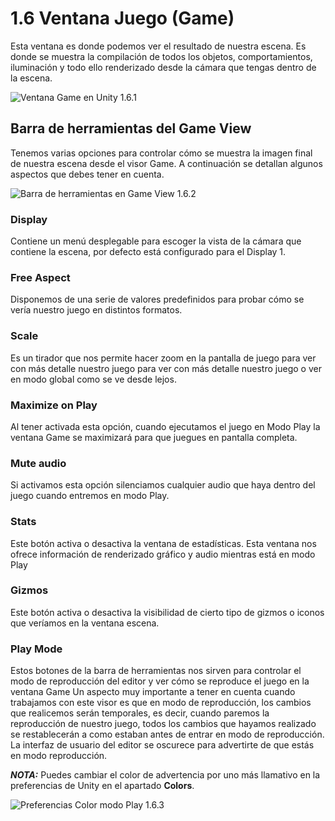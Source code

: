 # 1.6 Ventana Juego (Game)

Esta ventana es donde podemos ver el resultado de nuestra escena. Es donde se muestra la compilación de todos los objetos, comportamientos, iluminación y todo ello renderizado desde la cámara que tengas dentro de la escena.

![Ventana Game en Unity 1.6.1](https://github.com/jstleon/programacion-videojuegos/blob/main/01%20Introducci%C3%B3n%20a%20Unity/1.6%20Ventana%20Juego%20(Game)/img/1.6%20Ventana%20Game%201.6.1.png "Ventana Game en unity 1.6.1")

## Barra de herramientas del Game View
Tenemos varias opciones para controlar cómo se muestra la imagen final de nuestra escena desde el visor Game. A continuación se detallan algunos aspectos que debes tener en cuenta.

![Barra de herramientas en Game View 1.6.2](https://github.com/jstleon/programacion-videojuegos/blob/main/01%20Introducci%C3%B3n%20a%20Unity/1.6%20Ventana%20Juego%20(Game)/img/1.6_barra-de-herramientas-del-Game-View_1.6.2.png "Barra de herramientas en Game View 1.6.2")

### Display
Contiene un menú desplegable para escoger la vista de la cámara que contiene la escena, por defecto está configurado para el Display 1.


### Free Aspect
Disponemos de una serie de valores predefinidos para probar cómo se vería nuestro juego en distintos formatos.


### Scale
Es un tirador que nos permite hacer zoom en la pantalla de juego para ver con más detalle nuestro juego para ver con más detalle nuestro juego o ver en modo global como se ve desde lejos.


### Maximize on Play
Al tener activada esta opción, cuando ejecutamos el juego en Modo Play la ventana Game se maximizará para que juegues en pantalla completa.


### Mute audio
Si activamos esta opción silenciamos cualquier audio que haya dentro del juego cuando entremos en modo Play.


### Stats
Este botón activa o desactiva la ventana de estadísticas. Esta ventana nos ofrece información de renderizado gráfico y audio mientras está en modo Play


### Gizmos
Este botón activa o desactiva la visibilidad de cierto tipo de gizmos o iconos que veríamos en la ventana escena.


### Play Mode
Estos botones de la barra de herramientas nos sirven para controlar el modo de reproducción del editor y ver cómo se reproduce el juego en la ventana Game Un aspecto muy importante a tener en cuenta cuando trabajamos con este visor es que en modo de reproducción, los cambios que realicemos serán temporales, es decir, cuando paremos la reproducción de nuestro juego, todos los cambios que hayamos realizado se restablecerán a como estaban antes de entrar en modo de reproducción. La interfaz de usuario del editor se oscurece para advertirte de que estás en modo reproducción.

***NOTA:*** Puedes cambiar el color de advertencia por uno más llamativo en la preferencias de Unity en el apartado **Colors**.

![Preferencias Color modo Play 1.6.3](https://github.com/jstleon/programacion-videojuegos/blob/main/01%20Introducci%C3%B3n%20a%20Unity/1.6%20Ventana%20Juego%20(Game)/img/1.6_preferencias_unity_color_play_mode_1.6.3.png "Preferencias Color modo Play 1.6.3")
